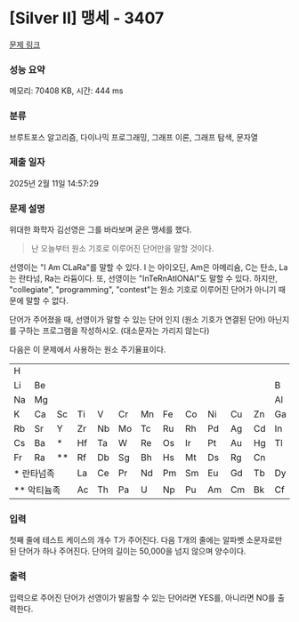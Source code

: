 # [Silver II] 맹세 - 3407 

[문제 링크](https://www.acmicpc.net/problem/3407) 

### 성능 요약

메모리: 70408 KB, 시간: 444 ms

### 분류

브루트포스 알고리즘, 다이나믹 프로그래밍, 그래프 이론, 그래프 탐색, 문자열

### 제출 일자

2025년 2월 11일 14:57:29

### 문제 설명

<p>위대한 화학자 김선영은 그를 바라보며 굳은 맹세를 했다.</p>

<blockquote>난 오늘부터 원소 기호로 이루어진 단어만을 말할 것이다.</blockquote>

<p>선영이는 "I Am CLaRa"를 말할 수 있다. I 는 아이오딘, Am은 아메리슘, C는 탄소, La는 란타넘, Ra는 라듐이다. 또, 선영이는 "InTeRnAtIONAl"도 말할 수 있다. 하지만, "collegiate", "programming", "contest"는 원소 기호로 이루어진 단어가 아니기 때문에 말할 수 없다.</p>

<p>단어가 주어졌을 때, 선영이가 말할 수 있는 단어 인지 (원소 기호가 연결된 단어) 아닌지를 구하는 프로그램을 작성하시오. (대소문자는 가리지 않는다)</p>

<p>다음은 이 문제에서 사용하는 원소 주기율표이다.</p>

<table class="table table-bordered">
	<tbody>
		<tr>
			<td>H</td>
			<td> </td>
			<td> </td>
			<td> </td>
			<td> </td>
			<td> </td>
			<td> </td>
			<td> </td>
			<td> </td>
			<td> </td>
			<td> </td>
			<td> </td>
			<td> </td>
			<td> </td>
			<td> </td>
			<td> </td>
			<td> </td>
			<td>He</td>
		</tr>
		<tr>
			<td>Li</td>
			<td>Be</td>
			<td> </td>
			<td> </td>
			<td> </td>
			<td> </td>
			<td> </td>
			<td> </td>
			<td> </td>
			<td> </td>
			<td> </td>
			<td> </td>
			<td>B</td>
			<td>C</td>
			<td>N</td>
			<td>O</td>
			<td>F</td>
			<td>Ne</td>
		</tr>
		<tr>
			<td>Na</td>
			<td>Mg</td>
			<td> </td>
			<td> </td>
			<td> </td>
			<td> </td>
			<td> </td>
			<td> </td>
			<td> </td>
			<td> </td>
			<td> </td>
			<td> </td>
			<td>Al</td>
			<td>Si</td>
			<td>P</td>
			<td>S</td>
			<td>Cl</td>
			<td>Ar</td>
		</tr>
		<tr>
			<td>K</td>
			<td>Ca</td>
			<td>Sc</td>
			<td>Ti</td>
			<td>V</td>
			<td>Cr</td>
			<td>Mn</td>
			<td>Fe</td>
			<td>Co</td>
			<td>Ni</td>
			<td>Cu</td>
			<td>Zn</td>
			<td>Ga</td>
			<td>Ge</td>
			<td>As</td>
			<td>Se</td>
			<td>Br</td>
			<td>Kr</td>
		</tr>
		<tr>
			<td>Rb</td>
			<td>Sr</td>
			<td>Y</td>
			<td>Zr</td>
			<td>Nb</td>
			<td>Mo</td>
			<td>Tc</td>
			<td>Ru</td>
			<td>Rh</td>
			<td>Pd</td>
			<td>Ag</td>
			<td>Cd</td>
			<td>In</td>
			<td>Sn</td>
			<td>Sb</td>
			<td>Te</td>
			<td>I</td>
			<td>Xe</td>
		</tr>
		<tr>
			<td>Cs</td>
			<td>Ba</td>
			<td>*</td>
			<td>Hf</td>
			<td>Ta</td>
			<td>W</td>
			<td>Re</td>
			<td>Os</td>
			<td>Ir</td>
			<td>Pt</td>
			<td>Au</td>
			<td>Hg</td>
			<td>Tl</td>
			<td>Pb</td>
			<td>Bi</td>
			<td>Po</td>
			<td>At</td>
			<td>Rn</td>
		</tr>
		<tr>
			<td>Fr</td>
			<td>Ra</td>
			<td>**</td>
			<td>Rf</td>
			<td>Db</td>
			<td>Sg</td>
			<td>Bh</td>
			<td>Hs</td>
			<td>Mt</td>
			<td>Ds</td>
			<td>Rg</td>
			<td>Cn</td>
			<td> </td>
			<td>Fl</td>
			<td> </td>
			<td>Lv</td>
			<td> </td>
			<td> </td>
		</tr>
		<tr>
			<td colspan="3">* 란타넘족</td>
			<td>La</td>
			<td>Ce</td>
			<td>Pr</td>
			<td>Nd</td>
			<td>Pm</td>
			<td>Sm</td>
			<td>Eu</td>
			<td>Gd</td>
			<td>Tb</td>
			<td>Dy</td>
			<td>Ho</td>
			<td>Er</td>
			<td>Tm</td>
			<td>Yb</td>
			<td>Lu</td>
		</tr>
		<tr>
			<td colspan="3">** 악티늄족</td>
			<td>Ac</td>
			<td>Th</td>
			<td>Pa</td>
			<td>U</td>
			<td>Np</td>
			<td>Pu</td>
			<td>Am</td>
			<td>Cm</td>
			<td>Bk</td>
			<td>Cf</td>
			<td>Es</td>
			<td>Fm</td>
			<td>Md</td>
			<td>No</td>
			<td>Lr</td>
		</tr>
	</tbody>
</table>

### 입력 

 <p>첫째 줄에 테스트 케이스의 개수 T가 주어진다. 다음 T개의 줄에는 알파벳 소문자로만 된 단어가 하나 주어진다. 단어의 길이는 50,000을 넘지 않으며 양수이다.</p>

### 출력 

 <p>입력으로 주어진 단어가 선영이가 발음할 수 있는 단어라면 YES를, 아니라면 NO를 출력한다.</p>

